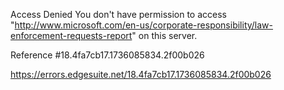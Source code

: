 Access Denied
You don't have permission to access "http://www.microsoft.com/en-us/corporate-responsibility/law-enforcement-requests-report" on this server.

Reference #18.4fa7cb17.1736085834.2f00b026

https://errors.edgesuite.net/18.4fa7cb17.1736085834.2f00b026